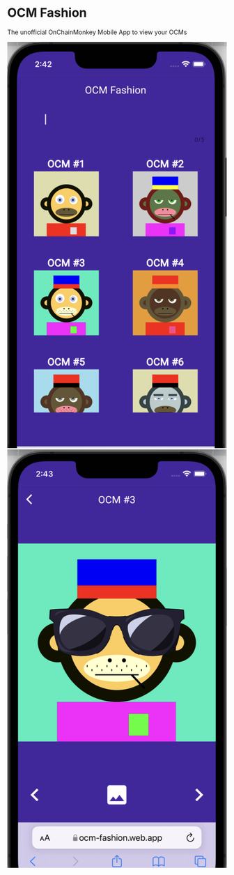 # OCM Fashion
The unofficial OnChainMonkey Mobile App to view your OCMs


![Screenshot 1](screenshots/screenshot-1.png)
![Screenshot 2](screenshots/screenshot-2.png)